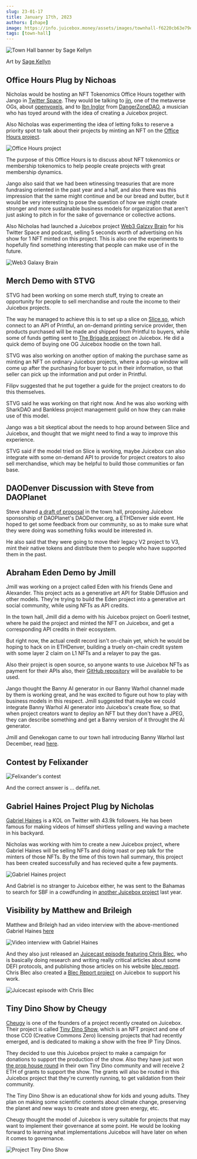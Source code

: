 ```yaml
---
slug: 23-01-17
title: January 17th, 2023
authors: [zhape]
image: https://info.juicebox.money/assets/images/townhall-f6220cb63e79e62f790a0ba4a041c68c.png
tags: [town-hall]
---
```



![Town Hall banner by Sage Kellyn](townhall.png) 

Art by [Sage Kellyn](https://twitter.com/SageKellyn)

## Office Hours Plug by Nichoas

Nicholas would be hosting an NFT Tokenomics Office Hours together with Jango in [ Twitter Space](https://twitter.com/nnnnicholas/status/1614985966548094977). They would be talking to [jin](https://twitter.com/dankvr), one of the metaverse OGs, about [openvoxels](https://twitter.com/openvoxels), and to [Ibn Inglor](https://twitter.com/IbnInglor) from [DangerZoneDAO](https://twitter.com/DangerZoneDAO), a musician who has toyed around with the idea of creating a Juicebox project.

Also Nicholas was experimenting the idea of letting folks to reserve a priority spot to talk about their projects by minting an NFT on the [Office Hours project](https://juicebox.money/@officehoursclub).

![Office Hours project](office_hours.png)

The purpose of this Office Hours is to discuss about NFT tokenomics or membership tokenomics to help people create projects with great membership dynamics.

Jango also said that we had been wtinessing treasuries that are more fundrasing oriented in the past year and a half, and also there was this impression that the same might continue and be our bread and butter, but it would be very interesting to pose the question of how we might create stronger and more sustainable business models for organization that aren't just asking to pitch in for the sake of governance or collective actions.

Also Nicholas had launched a Juicebox project [Web3 Galzxy Brain](https://juicebox.money/@web3galaxybrain) for his Twitter Space and podcast, selling 5 seconds worth of advertising on his show for 1 NFT minted on this project. This is also one the experiments to hopefully find something interesting that people can make use of in the future.

![Web3 Galaxy Brain](web3_galaxy_brain.png) 

## Merch Demo with STVG

STVG had been working on some merch stuff, trying to create an opportunity for people to sell merchandise and route the income to their Juicebox projects.

The way he managed to achieve this is to set up a slice on [Slice.so](https://slice.so/), which connect to an API of Printful, an on-demand printing service provider, then products purchased will be made and shipped from Printful to buyers, while some of funds getting sent to [The Brigade projoect](https://juicebox.money/v2/p/390) on Juicebox.  He did a quick demo of buying one OG Juicebox hoodie on the town hall.

STVG was also working on another option of making the purchase same as minting an NFT on ordinary Juicebox projects, where  a pop-up window will come up after the purchasing for buyer to put in their information, so that seller can pick up the information and put order in Printful.

Filipv suggested that he put together a guide for the project creators to do this themselves. 

STVG said he was working on that right now. And he was also working with SharkDAO and Bankless project management guild on how they can make use of this model.

Jango was a bit skeptical about the needs to hop around between Slice and Juicebox, and thought that we might need to find a way to improve this experience.

STVG said if the model tried on Slice is working, maybe Juicebox can also integrate with some on-demand API to provide for project creators to also sell merchandise, which may be helpful to build those communities or fan base.



## DAODenver Discussion with Steve from DAOPlanet

Steve shared [a draft of proposal](https://www.notion.so/juicebox/Juicebox-DAODenver-ETHDenver-BUIDL-Week-Side-Event-Sponsorship-5b117e82d6b745449204a099275235f4) in the town hall, proposing Juicebox sponsorship of DAOPlanet's DAODenver.org, a ETHDenver side event. He hoped to get some feedback from our community, so as to make sure what they were doing was something folks would be interested in.

He also said that they were going to move their legacy V2 project to V3, mint their native tokens and distribute them to people who have supported them in the past.

## Abraham Eden Demo by Jmill

Jmill was working on a project called Eden with his friends Gene and Alexander. This project acts as a generative art API for Stable Diffusion and other models. They're trying to build the Eden project into a generative art social community, while using NFTs as API credits.

In the town hall, Jmill did a demo with his Juicebox project on Goerli testnet, where he paid the project and minted the NFT on Juicebox, and get a corresponding API credits in their ecosystem.

But right now, the actual credit record isn't on-chain yet, which he would be hoping to hack on in ETHDenver, building a truely on-chain credit system with some layer 2 claim on L1 NFTs and  a relayer to pay the gas.

Also their project is open source, so anyone wants to use Juicebox NFTs as payment for their APIs also, their [GitHub repository](https://github.com/abraham-ai) will be available to be used.

Jango thought the Banny AI generator in our Banny Warhol channel made by them is working great, and he was excited to figure out how to play with business models in this respect.  Jmill suggested that maybe we could integrate Banny Warhol AI generator into Juicebox's create flow, so that when project creators want to deploy an NFT but they don't have a JPEG, they can describe something and get a Banny version of it throught the AI generator.

Jmill and Genekogan came to our town hall introducing Banny Warhol last December, read [here](https://info.juicebox.money/town-hall/22-12-13/#banny-warhol-with-jmill-and-genekogan).

## Contest by Felixander

![Felixander's contest](felixander_contest_0117.png)

 And the correct answer is ... defifa.net.

## Gabriel Haines Project Plug by Nicholas

[Gabriel Haines](https://twitter.com/gabrielhaines) is a KOL on Twitter with 43.9k followers. He has been famous for making videos of himself shirtless yelling and waving a machete in his backyard.

Nicholas was working with him to create a new Juicebox project, where Gabriel Haines will be selling NFTs and doing roast or pep talk for the minters of those NFTs. By the time of this town hall summary, this project has been created successfully and has recieved quite a few payments.

![Gabriel Haines project](gabriel_rantsforyou.png)

And Gabriel is no stranger to Juicebox either, he was sent to the Bahamas to search for SBF in a cowdfunding in [another Juicebox project](https://juicebox.money/v2/p/327) last year.

## Visibility by Matthew and Brileigh

Matthew and Brileigh had an video interview with the above-mentioned Gabriel Haines [here](https://www.youtube.com/watch?v=nBi49fBHaeo)

![Video interview with Gabriel Haines](interview_gabrielhaines.png)

And they also just released an [Juicecast episode featuring Chris Blec](https://www.youtube.com/watch?v=mJ5CKcW4GsQ), who is basically doing research and writing really critical articles about some DEFI protocols, and publishing those articles on his website [blec.report](https://blec.report/). Chris Blec also created a [Blec Report project](https://juicebox.money/@blecreport) on Juicebox to support his work.

![Juicecast episode with Chris Blec](interview_chrisblec.png)

## Tiny Dino Show by Cheugy

[Cheugy](https://twitter.com/hollowcapital) is one of the founders of a project recently created on Juicebox.  Their project is called [Tiny Dino Show](https://juicebox.money/@tinydinoshow), which is an NFT project and one of those CC0 (Creative Commons Zero) licensing projects that had recently emerged, and is dedicated to making a show with the free IP Tiny Dinos.

They decided to use this Juicebox project to make a campaign for donations to support the production of the show. Also they have just won [the prop house round](https://prop.house/tiny-dinos/round-1) in their own Tiny Dino community and will receive 2 ETH of grants to support the show. The grants will also be routed in this Juicebox project that they're currently running, to get validation from their community.

The Tiny Dino Show is an educational show for kids and young adults. They plan on making some scientific contents about climate change, preserving the planet and new ways to create and store green energy, etc.

Cheugy thought the model of Juicebox is very suitable for projects that may want to implement their governance at some point. He would be looking forward to learning what implementations Juicebox will have later on when it comes to governance.

![Project Tiny Dino Show](project_tinydinoshow.png)